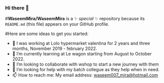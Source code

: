 ### Hi there 👋


#**WaseemMira/WaseemMira** is a ✨ _special_ ✨ repository because its `README.md` (this file) appears on your GitHub profile.

#Here are some ideas to get you started:

- 🔭 I was working at Lolo hypermarket valentina for 2 years and three months, November 2019 - february 2022.
- 🌱 I’m currently learning at Le wagon starting from August to October 2022.
- 👯 I’m looking to collaborate with wshop to start a new journey with them
- 🤔 I’m looking for help with my batch collegue as they help when in need.
- 📫 How to reach me: My email address: waseem007_mira@hotmail.com

